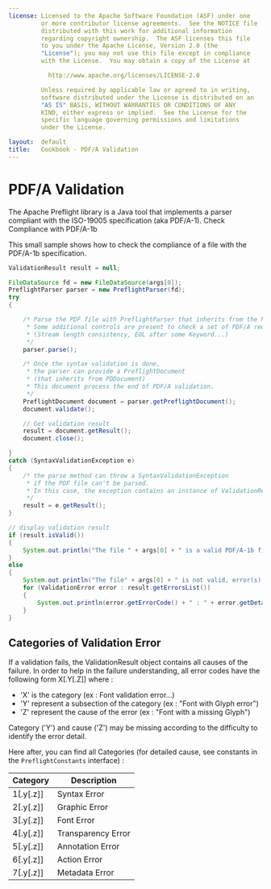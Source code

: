 ```yaml
---
license: Licensed to the Apache Software Foundation (ASF) under one
         or more contributor license agreements.  See the NOTICE file
         distributed with this work for additional information
         regarding copyright ownership.  The ASF licenses this file
         to you under the Apache License, Version 2.0 (the
         "License"); you may not use this file except in compliance
         with the License.  You may obtain a copy of the License at

           http://www.apache.org/licenses/LICENSE-2.0

         Unless required by applicable law or agreed to in writing,
         software distributed under the License is distributed on an
         "AS IS" BASIS, WITHOUT WARRANTIES OR CONDITIONS OF ANY
         KIND, either express or implied.  See the License for the
         specific language governing permissions and limitations
         under the License.

layout:  default
title:   Cookbook - PDF/A Validation
---
```


# PDF/A Validation

The Apache Preflight library is a Java tool that implements a parser compliant with the ISO-19005 specification (aka PDF/A-1).
Check Compliance with PDF/A-1b

This small sample shows how to check the compliance of a file with the PDF/A-1b specification.

~~~java
ValidationResult result = null;

FileDataSource fd = new FileDataSource(args[0]);
PreflightParser parser = new PreflightParser(fd);
try
{

    /* Parse the PDF file with PreflightParser that inherits from the NonSequentialParser.
     * Some additional controls are present to check a set of PDF/A requirements. 
     * (Stream length consistency, EOL after some Keyword...)
     */
    parser.parse();

    /* Once the syntax validation is done, 
     * the parser can provide a PreflightDocument 
     * (that inherits from PDDocument) 
     * This document process the end of PDF/A validation.
     */
    PreflightDocument document = parser.getPreflightDocument();
    document.validate();

    // Get validation result
    result = document.getResult();
    document.close();

}
catch (SyntaxValidationException e)
{
    /* the parse method can throw a SyntaxValidationException 
     * if the PDF file can't be parsed.
     * In this case, the exception contains an instance of ValidationResult  
     */
    result = e.getResult();
}

// display validation result
if (result.isValid())
{
    System.out.println("The file " + args[0] + " is a valid PDF/A-1b file");
}
else
{
    System.out.println("The file" + args[0] + " is not valid, error(s) :");
    for (ValidationError error : result.getErrorsList())
    {
        System.out.println(error.getErrorCode() + " : " + error.getDetails());
    }
}
~~~
      	
## Categories of Validation Error

If a validation fails, the ValidationResult object contains all causes of the failure.
In order to help in the failure understanding, all error codes have the following form X[.Y[.Z]] where :

 - 'X' is the category (ex : Font validation error...)
 - 'Y' represent a subsection of the category (ex : "Font with Glyph error")
 - 'Z' represent the cause of the error (ex : "Font with a missing Glyph")

Category ('Y') and cause ('Z') may be missing according to the difficulty to identify the error detail.

Here after, you can find all Categories (for detailed cause, see constants in the ``PreflightConstants`` interface) :

| Category | Description |
| -------- | ----------- | 
| 1[.y[.z]] | Syntax Error |
| 2[.y[.z]] | Graphic Error |
| 3[.y[.z]] | Font Error |
| 4[.y[.z]] | Transparency Error |
| 5[.y[.z]] | Annotation Error |
| 6[.y[.z]] | Action Error |
| 7[.y[.z]] | Metadata Error |
